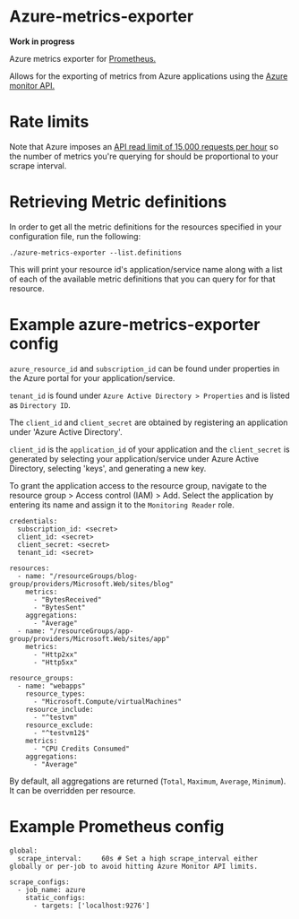 # Azure-metrics-exporter

**Work in progress**

Azure metrics exporter for [Prometheus.](https://prometheus.io)

Allows for the exporting of metrics from Azure applications using the [Azure monitor API.](https://docs.microsoft.com/en-us/azure/monitoring-and-diagnostics/monitoring-rest-api-walkthrough)

# Rate limits

Note that Azure imposes an [API read limit of 15,000 requests per hour](https://docs.microsoft.com/en-us/azure/azure-resource-manager/resource-manager-request-limits) so the number of metrics you're querying for should be proportional to your scrape interval.

# Retrieving Metric definitions

In order to get all the metric definitions for the resources specified in your configuration file, run the following:

`./azure-metrics-exporter --list.definitions`

This will print your resource id's application/service name along with a list of each of the available metric definitions that you can query for for that resource.

# Example azure-metrics-exporter config

`azure_resource_id` and `subscription_id` can be found under properties in the Azure portal for your application/service.

`tenant_id` is found under `Azure Active Directory > Properties` and is listed as `Directory ID`.

The `client_id` and `client_secret` are obtained by registering an application under 'Azure Active Directory'.

`client_id` is the `application_id` of your application and the `client_secret` is generated by selecting your application/service under Azure Active Directory, selecting 'keys', and generating a new key.

To grant the application access to the resource group, navigate to the resource group > Access control (IAM) > Add.
Select the application by entering its name and assign it to the `Monitoring Reader` role.

```
credentials:
  subscription_id: <secret>
  client_id: <secret>
  client_secret: <secret>
  tenant_id: <secret>

resources:
  - name: "/resourceGroups/blog-group/providers/Microsoft.Web/sites/blog"
    metrics:
      - "BytesReceived"
      - "BytesSent"
    aggregations:
      - "Average"
  - name: "/resourceGroups/app-group/providers/Microsoft.Web/sites/app"
    metrics:
      - "Http2xx"
      - "Http5xx"

resource_groups:
  - name: "webapps"
    resource_types:
      - "Microsoft.Compute/virtualMachines"
    resource_include:
      - "^testvm"
    resource_exclude:
      - "^testvm12$"
    metrics:
      - "CPU Credits Consumed"
    aggregations:
      - "Average"
```

By default, all aggregations are returned (`Total`, `Maximum`, `Average`, `Minimum`). It can be overridden per resource.

# Example Prometheus config

```
global:
  scrape_interval:     60s # Set a high scrape_interval either globally or per-job to avoid hitting Azure Monitor API limits.

scrape_configs:
  - job_name: azure
    static_configs:
      - targets: ['localhost:9276']
```
